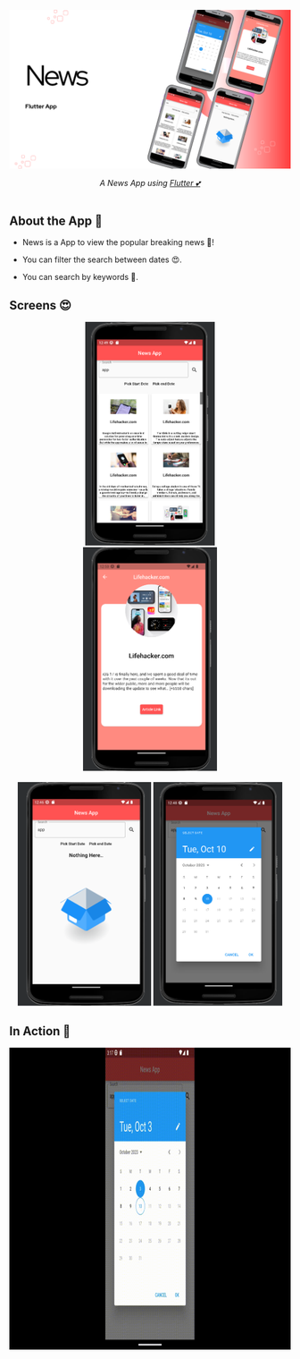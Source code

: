 <p align="center">
  <a href="https://github.com/carmelBar24/news">
    <img src="assets/images/logo.png" alt="Logo"> 
  </a>
</p>

<p align ="center"> 
<i>A News App using <a href="https://flutter.dev/">Flutter 💕</a></i>
<br><br>

## About the App 📰

- News is a App to view the popular breaking news 🤤!

- You can filter the search between dates 😍.

- You can search by keywords 🤗.

## Screens 😍
<p align="center">
<img src="assets/images/home page.png" height="400"/><img src="assets/images/details.png" height="400" hspace="20"/><br><br><img src="assets/images/empty.png" height="400" />
<img src="assets/images/date picker.png" height="400"/>
</p>

## In Action 👀
<p align="center">
  <a href="https://github.com/carmelBar24/news">
    <img src="assets/images/video.gif" alt="Logo" height="540"> 
  </a>
</p>
